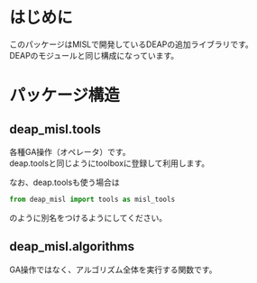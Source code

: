 # はじめに

このパッケージはMISLで開発しているDEAPの追加ライブラリです。  
DEAPのモジュールと同じ構成になっています。

# パッケージ構造

## deap_misl.tools

各種GA操作（オペレータ）です。  
deap.toolsと同じようにtoolboxに登録して利用します。

なお、deap.toolsも使う場合は

```py
from deap_misl import tools as misl_tools
```

のように別名をつけるようにしてください。

## deap_misl.algorithms

GA操作ではなく、アルゴリズム全体を実行する関数です。
